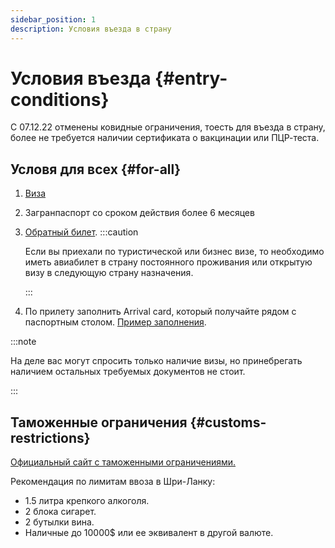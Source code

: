 ```yaml
---
sidebar_position: 1
description: Условия въезда в страну
---
```


# Условия въезда {#entry-conditions}

С 07.12.22 отменены ковидные ограничения, тоесть для въезда в страну, более не требуется наличии сертификата о вакцинации или ПЦР-теста.

## Условя для всех {#for-all}

1. [Виза](visa.md#application)
2. Загранпаспорт со сроком действия более 6 месяцев
3. [Обратный билет](../other.md#issuing-return-ticket).
   :::caution

   Если вы приехали по туристической или бизнес визе, то необходимо иметь авиабилет в страну постоянного проживания или открытую визу в следующую страну назначения.

   :::

4. По прилету заполнить Arrival card, который получайте рядом с паспортным столом. [Пример заполнения](/img/arrival-card.jpg).

:::note

На деле вас могут спросить только наличие визы, но принебрегать наличием остальных требуемых документов не стоит.

:::

## Таможенные ограничения {#customs-restrictions}

[Официальный сайт с таможенными ограничениями.](https://www.customs.gov.lk/about-us/directorates-and-divisions/passenger-services-directorate-katunayake/)

Рекомендация по лимитам ввоза в Шри-Ланку:

- 1.5 литра крепкого алкоголя.
- 2 блока сигарет.
- 2 бутылки вина.
- Наличные до 10000$ или ее эквивалент в другой валюте.
